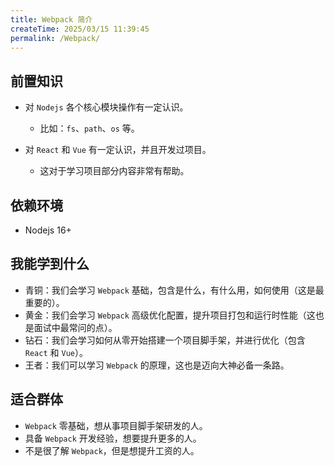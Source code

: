 ```yaml
---
title: Webpack 简介
createTime: 2025/03/15 11:39:45
permalink: /Webpack/
---
```


## 前置知识

- 对 `Nodejs` 各个核心模块操作有一定认识。
  - 比如：`fs`、`path`、`os` 等。

- 对 `React` 和 `Vue` 有一定认识，并且开发过项目。
  - 这对于学习项目部分内容非常有帮助。

## 依赖环境

- Nodejs 16+

## 我能学到什么

- 青铜：我们会学习 `Webpack` 基础，包含是什么，有什么用，如何使用（这是最重要的）。
- 黄金：我们会学习 `Webpack` 高级优化配置，提升项目打包和运行时性能（这也是面试中最常问的点）。
- 钻石：我们会学习如何从零开始搭建一个项目脚手架，并进行优化（包含 `React` 和 `Vue`）。
- 王者：我们可以学习 `Webpack` 的原理，这也是迈向大神必备一条路。 

## 适合群体

- `Webpack` 零基础，想从事项目脚手架研发的人。
- 具备 `Webpack` 开发经验，想要提升更多的人。
- 不是很了解 `Webpack`，但是想提升工资的人。
